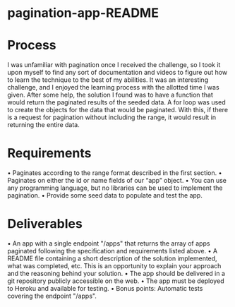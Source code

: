 # pagination-app-README

# Process

I was unfamiliar with pagination once I received the challenge, so I took it upon
myself to find any sort of documentation and videos to figure out how to learn the technique to the best of my abilities. It was an interesting challenge, and I enjoyed the learning process with the allotted time I was given. After some help, the solution I found was to have a function that would return the paginated results of the seeded data. A for loop was used to create the objects for the data that would be paginated. With this, if there is a request for pagination without including the range, it would result in returning the entire data.

# Requirements

• Paginates according to the range format described in the first section.
• Paginates on either the id or name fields of our “app” object.
• You can use any programming language, but no libraries can be used to implement
the pagination.
• Provide some seed data to populate and test the app.

# Deliverables

• An app with a single endpoint "/apps" that returns the array of apps paginated following the specification and requirements listed above.
• A README file containing a short description of the solution implemented, what was completed, etc. This is an opportunity to explain your approach and the reasoning behind your solution.
• The app should be delivered in a git repository publicly accessible on the web.
• The app must be deployed to Heroku and available for testing.
• Bonus points: Automatic tests covering the endpoint "/apps".
